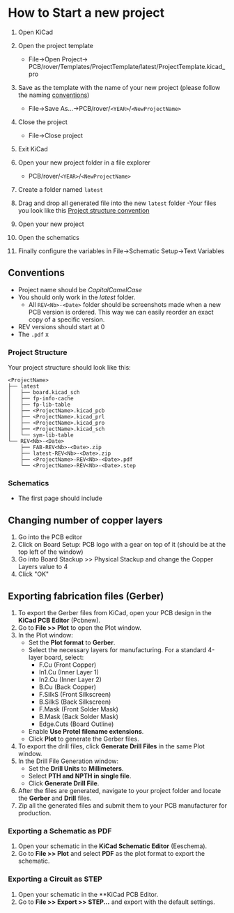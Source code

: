 # How to Start a new project

1. Open KiCad
2. Open the project template
   - File->Open Project-> PCB/rover/Templates/ProjectTemplate/latest/ProjectTemplate.kicad_pro
3. Save as the template with the name of your new project (please follow the naming [conventions](KiCad%20Project%20Guidelines.md#Conventions))
   - File->Save As...->PCB/rover/`<YEAR>`/`<NewProjectName>`
4. Close the project
   - File->Close project
5. Exit KiCad
6. Open your new project folder in a file explorer
   - PCB/rover/`<YEAR>`/`<NewProjectName>`
7. Create a folder named `latest`
8. Drag and drop all generated file into the new `latest` folder
   -Your files you look like this [Project structure convention](KiCad%20Project%20Guidelines.md#Project%20Structure)

9. Open your new project
10. Open the schematics
11. Finally configure the variables in File->Schematic Setup->Text Variables

## Conventions

- Project name should be _CapitalCamelCase_
- You should only work in the _latest_ folder.
  - All `REV<Nb>-<Date>` folder should be screenshots made when a new PCB version is ordered. This way we can easily reorder an exact copy of a specific version.
- REV versions should start at 0
- The `.pdf` x

### Project Structure

Your project structure should look like this:

```
<ProjectName>
├── latest
│   ├── board.kicad_sch
│   ├── fp-info-cache
│   ├── fp-lib-table
│   ├── <ProjectName>.kicad_pcb
│   ├── <ProjectName>.kicad_prl
│   ├── <ProjectName>.kicad_pro
│   ├── <ProjectName>.kicad_sch
│   └── sym-lib-table
└── REV<Nb>-<Date>
    ├── FAB-REV<Nb>-<Date>.zip
    ├── latest-REV<Nb>-<Date>.zip
    ├── <ProjectName>-REV<Nb>-<Date>.pdf
    └── <ProjectName>-REV<Nb>-<Date>.step
```

### Schematics

- The first page should include

## Changing number of copper layers

1. Go into the PCB editor
2. Click on Board Setup: PCB logo with a gear on top of it (should be at the top left of the window)
3. Go into Board Stackup >> Physical Stackup and change the Copper Layers value to 4
4. Click "OK"

## Exporting fabrication files (Gerber)

1. To export the Gerber files from KiCad, open your PCB design in the **KiCad PCB Editor** (Pcbnew).
2. Go to **File >> Plot** to open the Plot window.
3. In the Plot window:
   - Set the **Plot format** to **Gerber**.
   - Select the necessary layers for manufacturing. For a standard 4-layer board, select:
     - F.Cu (Front Copper)
     - In1.Cu (Inner Layer 1)
     - In2.Cu (Inner Layer 2)
     - B.Cu (Back Copper)
     - F.SilkS (Front Silkscreen)
     - B.SilkS (Back Silkscreen)
     - F.Mask (Front Solder Mask)
     - B.Mask (Back Solder Mask)
     - Edge.Cuts (Board Outline)
   - Enable **Use Protel filename extensions**.
   - Click **Plot** to generate the Gerber files.
4. To export the drill files, click **Generate Drill Files** in the same Plot window.
5. In the Drill File Generation window:
   - Set the **Drill Units** to **Millimeters**.
   - Select **PTH and NPTH in single file**.
   - Click **Generate Drill File**.
6. After the files are generated, navigate to your project folder and locate the **Gerber** and **Drill** files.
7. Zip all the generated files and submit them to your PCB manufacturer for production.

### Exporting a Schematic as PDF

1. Open your schematic in the **KiCad Schematic Editor** (Eeschema).
2. Go to **File >> Plot** and select **PDF** as the plot format to export the schematic.

### Exporting a Circuit as STEP

1. Open your schematic in the **KiCad PCB Editor.
2. Go to **File >> Export >> STEP...** and export with the default settings.